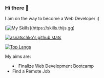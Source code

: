 ### Hi there 👋

I am on the way to become a Web Developer :)  

[![My Skills](https://skills.thijs.gg/icons?i=js,ts,react,mongodb,nodejs,html,css,figma,)](https://skills.thijs.gg)

[![asnatschko's github stats](https://github-readme-stats.vercel.app/api?username=asnatschko&theme=codeSTACKr)](https://github.com/anuraghazra/github-readme-stats) 

[![Top Langs](https://github-readme-stats.vercel.app/api/top-langs/?username=asnatschko&layout=compact&theme=codeSTACKr)](https://github.com/anuraghazra/github-readme-stats)

My aims are:
<ul>
<li style="list-style: inside">Finalize Web Development Bootcamp</li>
<li>Find a Remote Job</li>
</ul>

<!--
**asnatschko/asnatschko** is a ✨ _special_ ✨ repository because its `README.md` (this file) appears on your GitHub profile.

Here are some ideas to get you started:

- 🔭 I’m currently working on ...
- 🌱 I’m currently learning ...
- 👯 I’m looking to collaborate on ...
- 🤔 I’m looking for help with ...
- 💬 Ask me about ...
- 📫 How to reach me: ...
- 😄 Pronouns: ...
- ⚡ Fun fact: ...
-->
